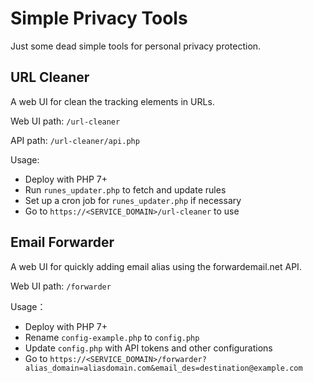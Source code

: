 # Simple Privacy Tools

Just some dead simple tools for personal privacy protection.

## URL Cleaner

A web UI for clean the tracking elements in URLs.

Web UI path: `/url-cleaner`

API path: `/url-cleaner/api.php`

Usage:

- Deploy with PHP 7+
- Run `runes_updater.php` to fetch and update rules
- Set up a cron job for `runes_updater.php` if necessary
- Go to `https://<SERVICE_DOMAIN>/url-cleaner` to use


## Email Forwarder

A web UI for quickly adding email alias using the forwardemail.net API.

Web UI path: `/forwarder`

Usage：

- Deploy with PHP 7+
- Rename `config-example.php` to `config.php`
- Update `config.php` with API tokens and other configurations
- Go to `https://<SERVICE_DOMAIN>/forwarder?alias_domain=aliasdomain.com&email_des=destination@example.com`

